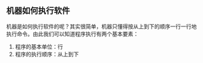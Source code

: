 ## 机器如何执行软件

机器是如何执行软件的呢？其实很简单，机器只懂得按从上到下的顺序一行一行地执行命令。由此我们可以知道程序执行有两个基本要素：

1. 程序的基本单位：行
2. 程序的执行顺序：从上到下